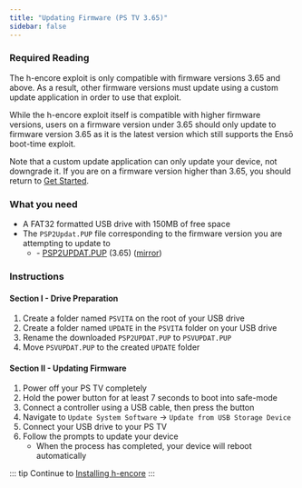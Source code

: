 ```yaml
---
title: "Updating Firmware (PS TV 3.65)"
sidebar: false
---
```


### Required Reading

The h-encore exploit is only compatible with firmware versions 3.65 and above. As a result, other firmware versions must update using a custom update application in order to use that exploit.

While the h-encore exploit itself is compatible with higher firmware versions, users on a firmware version under 3.65 should only update to firmware version 3.65 as it is the latest version which still supports the Ensō boot-time exploit.

Note that a custom update application can only update your device, not downgrade it. If you are on a firmware version higher than 3.65, you should return to [Get Started](get-started).

### What you need

* A FAT32 formatted USB drive with 150MB of free space
* The `PSP2Updat.PUP` file corresponding to the firmware version you are attempting to update to
    + <i class="fa fa-magnet" aria-hidden="true" title="This is a magnet link. Use a torrent client to download the file."></i> - [PSP2UPDAT.PUP](magnet:?xt=urn:btih:5f2437f2141408c925ffc5d81ff76e94e1a4c493&dn=PSP2UPDAT.PUP&tr=udp%3A%2F%2Ftracker.coppersurfer.tk%3A6969%2Fannounce&tr=udp%3A%2F%2Ftracker.internetwarriors.net%3A1337%2Fannounce&tr=udp%3A%2F%2Ftracker.opentrackr.org%3A1337%2Fannounce&tr=udp%3A%2F%2F9.rarbg.to%3A2710%2Fannounce&tr=udp%3A%2F%2Fexodus.desync.com%3A6969%2Fannounce&tr=http%3A%2F%2Ftracker3.itzmx.com%3A6961%2Fannounce&tr=udp%3A%2F%2Fexplodie.org%3A6969%2Fannounce&tr=udp%3A%2F%2Ftracker.tiny-vps.com%3A6969%2Fannounce&tr=udp%3A%2F%2Fthetracker.org%3A80%2Fannounce&tr=udp%3A%2F%2Fipv4.tracker.harry.lu%3A80%2Fannounce&tr=udp%3A%2F%2Fdenis.stalker.upeer.me%3A6969%2Fannounce&tr=udp%3A%2F%2Ftracker1.itzmx.com%3A8080%2Fannounce&tr=udp%3A%2F%2Ftracker.torrent.eu.org%3A451%2Fannounce&tr=udp%3A%2F%2Ftracker.cyberia.is%3A6969%2Fannounce&tr=udp%3A%2F%2Fopen.stealth.si%3A80%2Fannounce&tr=udp%3A%2F%2Fopen.demonii.si%3A1337%2Fannounce&tr=udp%3A%2F%2Fbt.xxx-tracker.com%3A2710%2Fannounce&tr=http%3A%2F%2Ftracker4.itzmx.com%3A2710%2Fannounce&tr=udp%3A%2F%2Ftracker1.wasabii.com.tw%3A6969%2Fannounce&tr=udp%3A%2F%2Ftracker.port443.xyz%3A6969%2Fannounce) (3.65) ([mirror](https://web.archive.org/web/20180630222648id_/http://dus01.psp2.update.playstation.net/update/psp2/image/2017_0317/rel_0a0f2a9ae58968ac5d1d2127049c3cba/PSP2UPDAT.PUP))

### Instructions

#### Section I - Drive Preparation

1. Create a folder named `PSVITA` on the root of your USB drive
1. Create a folder named `UPDATE` in the `PSVITA` folder on your USB drive
1. Rename the downloaded `PSP2UPDAT.PUP` to `PSVUPDAT.PUP`
1. Move `PSVUPDAT.PUP` to the created `UPDATE` folder

#### Section II - Updating Firmware

1. Power off your PS TV completely
1. Hold the power button for at least 7 seconds to boot into safe-mode
1. Connect a controller using a USB cable, then press the <Btn btn="PS" /> button
1. Navigate to `Update System Software` -> `Update from USB Storage Device`
1. Connect your USB drive to your PS TV
1. Follow the prompts to update your device
    + When the process has completed, your device will reboot automatically

::: tip
Continue to [Installing h-encore](installing-h-encore)
:::
